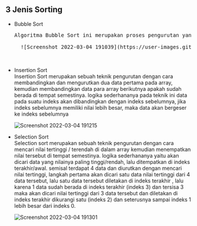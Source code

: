 ## 3 Jenis Sorting

- Bubble Sort  
	<pre>Algoritma Bubble Sort ini merupakan proses pengurutan yang secara berangsur-angsur berpindah ke posisi yang tepat. Bubble Sort mengurutkan data dengan cara membandingkan data 1 dengan data 2, lalu data 2 dengan data 3 dan seterusnya. semisal jika data 1 lebih besar dari data 2 maka data 1 (data yang lebih besar) akan ditukar posisinya dengan data 2 sehingga bagian kanan atau index yang lebih besar memiliki nilai data yang lebih besar juga, jika data 1 lebih kecil maka data tidak akan bertukar posisi. proses akan terus berlangsung hingga tidak ada data yang berpindah.
	
	![Screenshot 2022-03-04 191039](https://user-images.githubusercontent.com/93828626/156765878-aad1e595-3231-4d41-ac44-1cb623cb1cd6.jpg)


- Insertion Sort  
	Insertion Sort merupakan sebuah teknik pengurutan dengan cara membandingkan dan mengurutkan dua data pertama pada array, kemudian membandingkan data para array berikutnya apakah sudah berada di tempat semestinya. logika sederhananya pada teknik ini data pada suatu indeks akan dibandingkan dengan indeks sebelumnya, jika indeks sebelumnya memiliki nilai lebih besar, maka data akan bergeser ke indeks sebelumnya

	![Screenshot 2022-03-04 191215](https://user-images.githubusercontent.com/93828626/156765919-b9261a24-98a0-4336-84fa-14e76795778c.jpg)


- Selection Sort  
	Selection sort merupakan sebuah teknik pengurutan dengan cara mencari nilai tertinggi / terendah di dalam array kemudian menempatkan nilai tersebut di tempat semestinya. logika sederhananya yaitu  akan dicari data yang nilainya paling tinggi/rendah, lalu ditempatkan di indeks terakhir/awal. semisal terdapat 4 data dan diurutkan dengan mencari nilai tertinggi, langkah pertama akan dicari satu data nilai tertinggi dari 4 data tersebut, lalu satu data tersebut diletakan di indeks terakhir , lalu karena 1 data sudah berada di indeks terakhir (indeks 3) dan tersisa 3 maka akan dicari nilai tertinggi dari 3 data tersebut dan diletakan di indeks terakhir dikurangi satu (indeks 2) dan seterusnya sampai indeks 1 lebih besar dari indeks 0.
	
	![Screenshot 2022-03-04 191301](https://user-images.githubusercontent.com/93828626/156765933-ce0659a1-305c-4528-adeb-eac38dd0a389.jpg)
